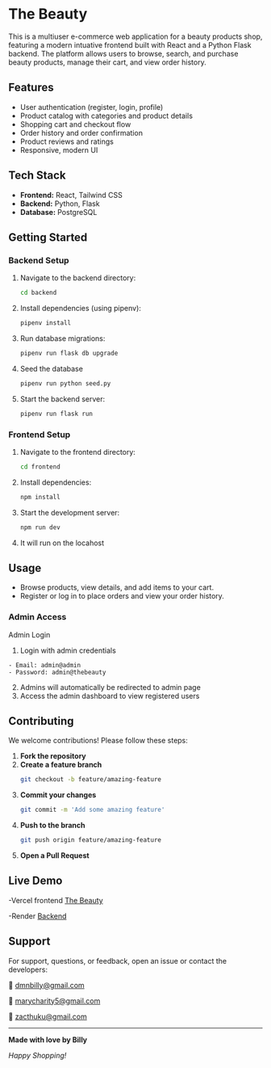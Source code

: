 # The Beauty

This is a multiuser e-commerce web application for a beauty products shop, featuring a modern intuative frontend built with React and a Python Flask backend. The platform allows users to browse, search, and purchase beauty products, manage their cart, and view order history.

## Features

- User authentication (register, login, profile)
- Product catalog with categories and product details
- Shopping cart and checkout flow
- Order history and order confirmation
- Product reviews and ratings
- Responsive, modern UI

## Tech Stack

- **Frontend:** React, Tailwind CSS
- **Backend:** Python, Flask
- **Database:** PostgreSQL

## Getting Started

### Backend Setup

1. Navigate to the backend directory:
   ```sh
   cd backend
   ```
2. Install dependencies (using pipenv):
   ```sh
   pipenv install
   ```
3. Run database migrations:
   ```sh
   pipenv run flask db upgrade
   ```
4. Seed the database
   ```sh
   pipenv run python seed.py
   ```
5. Start the backend server:
   ```sh
   pipenv run flask run
   ```

### Frontend Setup

1. Navigate to the frontend directory:
   ```sh
   cd frontend
   ```
2. Install dependencies:
   ```sh
   npm install
   ```
3. Start the development server:
   ```sh
   npm run dev
   ```
4. It will run on the locahost

## Usage

- Browse products, view details, and add items to your cart.
- Register or log in to place orders and view your order history.

### Admin Access

Admin Login

1. Login with admin credentials

```
- Email: admin@admin
- Password: admin@thebeauty
```

2. Admins will automatically be redirected to admin page
3. Access the admin dashboard to view registered users

## Contributing

We welcome contributions! Please follow these steps:

1. **Fork the repository**
2. **Create a feature branch**
   ```bash
   git checkout -b feature/amazing-feature
   ```
3. **Commit your changes**
   ```bash
   git commit -m 'Add some amazing feature'
   ```
4. **Push to the branch**
   ```bash
   git push origin feature/amazing-feature
   ```
5. **Open a Pull Request**

## Live Demo

-Vercel frontend [The Beauty](https://beauty-shop-opal.vercel.app/)

-Render [Backend](https://beauty-shop-xoxn.onrender.com/)

## Support

For support, questions, or feedback, open an issue or contact the developers:

📧 dmnbilly@gmail.com

📧 marycharity5@gmail.com

📧 zacthuku@gmail.com

---

**Made with love by Billy**

_Happy Shopping!_

